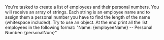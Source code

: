 You're tasked to create a list of employees and their personal numbers.
You will receive an array of strings. Each string is an employee name and to assign them a personal number you
have to find the length of the name (whitespace included).
Try to use an object.
At the end print all the list employees in the following format:
"Name: {employeeName} -- Personal Number: {personalNum}"